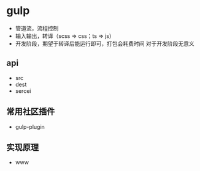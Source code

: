 # gulp
- 管道流，流程控制
- 输入输出，转译（scss => css；ts => js）
- 开发阶段，期望于转译后能运行即可，打包会耗费时间 对于开发阶段无意义

## api
- src
- dest
- sercei

## 常用社区插件
- gulp-plugin

## 实现原理
- www